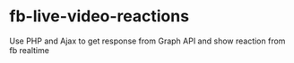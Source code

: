 # fb-live-video-reactions
Use PHP and Ajax to get response from Graph API and show reaction from fb realtime
